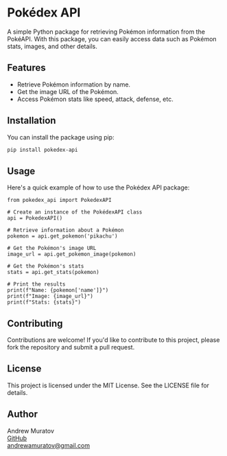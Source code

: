 # Pokédex API

A simple Python package for retrieving Pokémon information from the PokéAPI. With this package, you can easily access data such as Pokémon stats, images, and other details.

## Features
- Retrieve Pokémon information by name.
- Get the image URL of the Pokémon.
- Access Pokémon stats like speed, attack, defense, etc.

## Installation
You can install the package using pip:
```bash
pip install pokedex-api
```

## Usage
Here's a quick example of how to use the Pokédex API package:
```python3
from pokedex_api import PokedexAPI

# Create an instance of the PokédexAPI class
api = PokedexAPI()

# Retrieve information about a Pokémon
pokemon = api.get_pokemon('pikachu')

# Get the Pokémon's image URL
image_url = api.get_pokemon_image(pokemon)

# Get the Pokémon's stats
stats = api.get_stats(pokemon)

# Print the results
print(f"Name: {pokemon['name']}")
print(f"Image: {image_url}")
print(f"Stats: {stats}")
```

## Contributing
Contributions are welcome! If you'd like to contribute to this project, please fork the repository and submit a pull request.

## License
This project is licensed under the MIT License. See the LICENSE file for details.

## Author
Andrew Muratov  
[GitHub](https://github.com/AndrewAMur)  
andrewamuratov@gmail.com
